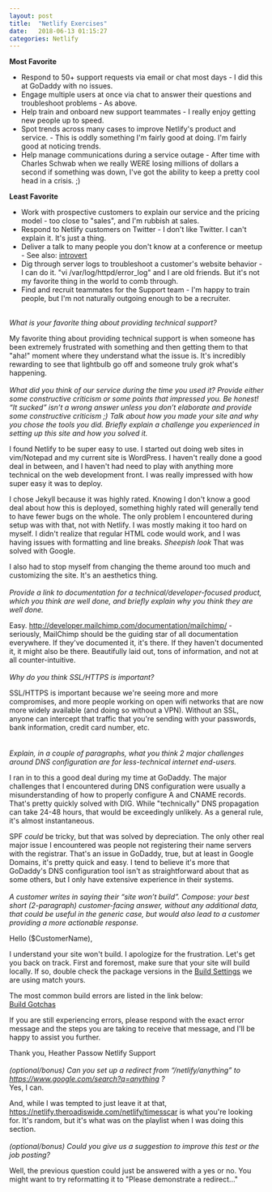```yaml
---
layout: post
title:  "Netlify Exercises"
date:   2018-06-13 01:15:27
categories: Netlify
---
```


<b>Most Favorite</b>  
<ul>
<li>Respond to 50+ support requests via email or chat most days - I did this at GoDaddy with no issues.</li>
<li>Engage multiple users at once via chat to answer their questions and troubleshoot problems - As above.</li>
<li>Help train and onboard new support teammates - I really enjoy getting new people up to speed.</li>   
<li>Spot trends across many cases to improve Netlify's product and service. - This is oddly something I'm fairly good at doing.  I'm fairly good at noticing trends.</li>
<li>Help manage communications during a service outage - After time with Charles Schwab when we really WERE losing millions of dollars a second if something was down, I've got the ability to keep a pretty cool head in a crisis. ;) </li>
</ul>
  
<b>Least Favorite</b>  
<ul>
<li>Work with prospective customers to explain our service and the pricing model - too close to "sales", and I'm rubbish at sales. </li> 
<li>Respond to Netlify customers on Twitter - I don't like Twitter.  I can't explain it.  It's just a thing.  </li>
<li>Deliver a talk to many people you don't know at a conference or meetup - See also: <a href="https://i.imgur.com/DYXPTHC.jpg">introvert</a></li>
<li>Dig through server logs to troubleshoot a customer's website behavior - I can do it.  "vi /var/log/httpd/error_log" and I are old friends.  But it's not my favorite thing in the world to comb through.</li>
<li>Find and recruit teammates for the Support team - I'm happy to train people, but I'm not naturally outgoing enough to be a recruiter.</li>
</ul>
<br>
<i>What is your favorite thing about providing technical support?</i>

My favorite thing about providing technical support is when someone has been extremely frustrated with something and then getting them to that "aha!" moment where they understand what the issue is.  It's incredibly rewarding to see that lightbulb go off and someone truly grok what's happening.
<br><br>
<i>What did you think of our service during the time you used it?  Provide either some constructive criticism or some points that impressed you.  Be honest!  “It sucked” isn’t a wrong answer unless you don’t elaborate and provide some constructive criticism ;)
Talk about how you made your site and why you chose the tools you did.  Briefly explain a challenge you experienced in setting up this site and how you solved it.</i>

I found Netlify to be super easy to use.  I started out doing web sites in vim/Notepad and my current site is WordPress.  I haven't really done a good deal in between, and I haven't had need to play with anything more technical on the web development front.  I was really impressed with how super easy it was to deploy.  

I chose Jekyll because it was highly rated.  Knowing I don't know a good deal about how this is deployed, something highly rated will generally tend to have fewer bugs on the whole.  The only problem I encountered during setup was with that, not with Netlify.  I was mostly making it too hard on myself.  I didn't realize that regular HTML code would work, and I was having issues with formatting and line breaks.  *Sheepish look* That was solved with Google.

I also had to stop myself from changing the theme around too much and customizing the site.  It's an aesthetics thing.
<br><br>
<i>Provide a link to documentation for a technical/developer-focused product, which you think are well done, and briefly explain why you think they are well done.</i>

Easy.  <a href="http://developer.mailchimp.com/documentation/mailchimp/">http://developer.mailchimp.com/documentation/mailchimp/</a> - seriously, MailChimp should be the guiding star of all documentation everywhere.  If they've documented it, it's there.  If they haven't documented it, it might also be there.  Beautifully laid out, tons of information, and not at all counter-intuitive.
<br><br>
<i>Why do you think SSL/HTTPS is important?</i>

SSL/HTTPS is important because we're seeing more and more compromises, and more people working on open wifi networks that are now more widely available (and doing so without a VPN).  Without an SSL, anyone can intercept that traffic that you're sending with your passwords, bank information, credit card number, etc.  
<br><br>
<i>Explain, in a couple of paragraphs, what you think 2 major challenges around DNS configuration are for less-technical internet end-users.</i>

I ran in to this a good deal during my time at GoDaddy.  The major challenges that I encountered during DNS configuration were usually a misunderstanding of how to properly configure A and CNAME records.  That's pretty quickly solved with DIG.  While "technically" DNS propagation can take 24-48 hours, that would be exceedingly unlikely.  As a general rule, it's almost instantaneous. 

SPF <i>could</i> be tricky, but that was solved by depreciation.  The only other real major issue I encountered was people not registering their name servers with the registrar.  That's an issue in GoDaddy, true, but at least in Google Domains, it's pretty quick and easy.  I tend to believe it's more that GoDaddy's DNS configuration tool isn't as straightforward about that as some others, but I only have extensive experience in their systems.
<br><br>
<i>A customer writes in saying their “site won’t build”.  Compose: your best short (2-paragraph) customer-facing answer, without any additional data, that could be useful in the generic case, but would also lead to a customer providing a more actionable response.</i>

Hello ($CustomerName),

I understand your site won't build.  I apologize for the frustration.  Let's get you back on track.  First and foremost, make sure that your site will build locally.  If so, double check the package versions in the <a href="https://www.netlify.com/docs/build-settings/">Build Settings</a> we are using match yours.  

The most common build errors are listed in the link below:<br>
<a href="https://www.netlify.com/docs/build-gotchas/">Build Gotchas</a><br>

If you are still experiencing errors, please respond with the exact error message and the steps you are taking to receive that message, and I'll be happy to assist you further.

Thank you,
Heather Passow
Netlify Support
<br><br>
<i>(optional/bonus) Can you set up a redirect from “/netlify/anything” to https://www.google.com/search?q=anything ?  </i>  
Yes, I can.  

And, while I was tempted to just leave it at that, <a href="https://netlify.theroadiswide.com/netlify/timesscar">https://netlify.theroadiswide.com/netlify/timesscar</a> is what you're looking for.  It's random, but it's what was on the playlist when I was doing this section.
<br><br>
<i>(optional/bonus) Could you give us a suggestion to improve this test or the job posting?</i>

Well, the previous question could just be answered with a yes or no.  You might want to try reformatting it to "Please demonstrate a redirect..."
